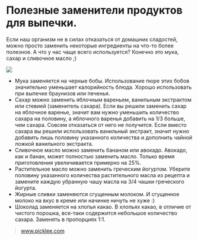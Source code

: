 # Полезные заменители продуктов для выпечки.
Если наш организм не в силах отказаться от домашних сладостей, можно просто заменить некоторые ингредиенты на что-то более полезное. А что у нас чаще всего используется? Конечно это мука, сахар и сливочное масло ;)

![](/images/Kulinar/Sovet/Infographics/baking-sub-e1346274485581.jpg)

- Мука заменяется на черные бобы. Использование пюре этих бобов значительно уменьшает калорийность блюда. Хорошо использовать при выпечке браунизов или печенья.
- Сахар можно заменить яблочным вареньем, ванильным экстрактом или стевией (заменитель сахара). Если вы решили заменить сахар на яблочное варенье, значит вам нужно уменьшить количество сахара на половину, а яблочного варенья добавить на 1/3 больше, чем сахара. Совсем отказаться от него не получится. Если вместо сахара вы решили использовать ванильный экстракт, значит нужно добавить лишь половину указанного количества и дополнить чайной ложкой ванильного экстракта.
- Сливочное масло можно заменить бананом или авокадо. Авокадо, как и банан, может полностью заменить масло. Только время приготовления увеличивается примерно на 25%.
- Растительное масло можно заменить греческим йогуртом. Уберите половину указанного количества растительного масла из рецепта и замените каждую убранную чашу масла на 3/4 чашки греческого йогурта.
- Жирные сливки заменяются сгущенным молоком. И сгущенное молоко на вкус в креме или начинке ничуть не хуже :)
- Шоколад заменяется на хлопья какао. В хлопьях какао, в отличие от чистого порошка, все-таки содержится небольшое количество сахара. Заменять в пропорциях 1:1.

> www.picklee.com 
